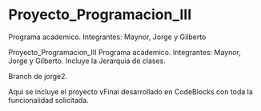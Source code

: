 # Proyecto_Programacion_III
Programa academico. Integrantes: Maynor, Jorge y Gilberto

Proyecto_Programacion_III
Programa academico. Integrantes: Maynor, Jorge y Gilberto. Incluye la Jerarquia de clases.

Branch de jorge2.

Aqui se incluye el proyecto vFinal desarrollado en CodeBlocks con toda la funcionalidad solicitada.
